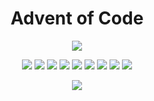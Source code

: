 <h1 align="center">Advent of Code</h1>

<p align="center">
<!-- MDUP:BEG (RUN:./.scripts/gen_badges.py --total-only) -->
<a href="./README.md"><img src="https://img.shields.io/badge/stars-193-98481a?style=for-the-badge"></img></a>
<!-- MDUP:END -->
</p>

<p align="center">
<!-- MDUP:BEG (RUN:./.scripts/gen_badges.py --link-to-dir) -->
<a href="./2023"><img src="https://img.shields.io/badge/2023-14%20stars-b63418?style=flat-square"></img></a>
<a href="./2022"><img src="https://img.shields.io/badge/2022-50%20stars-239323?style=flat-square"></img></a>
<a href="./2021"><img src="https://img.shields.io/badge/2021-40%20stars-4c7920?style=flat-square"></img></a>
<a href="./2020"><img src="https://img.shields.io/badge/2020-50%20stars-239323?style=flat-square"></img></a>
<a href="./2019"><img src="https://img.shields.io/badge/2019-7%20stars-d22116?style=flat-square"></img></a>
<a href="./2018"><img src="https://img.shields.io/badge/2018-4%20stars-df1a15?style=flat-square"></img></a>
<a href="./2017"><img src="https://img.shields.io/badge/2017-4%20stars-df1a15?style=flat-square"></img></a>
<a href="./2016"><img src="https://img.shields.io/badge/2016-14%20stars-b63418?style=flat-square"></img></a>
<a href="./2015"><img src="https://img.shields.io/badge/2015-10%20stars-c62917?style=flat-square"></img></a>
<!-- MDUP:END -->
</p>

<p align="center">
<a href="https://github.com/alexandru-dinu/advent-of-code/actions/workflows/tests.yml">
    <img src="https://github.com/alexandru-dinu/advent-of-code/actions/workflows/tests.yml/badge.svg">
    </img>
</a>
</p>
